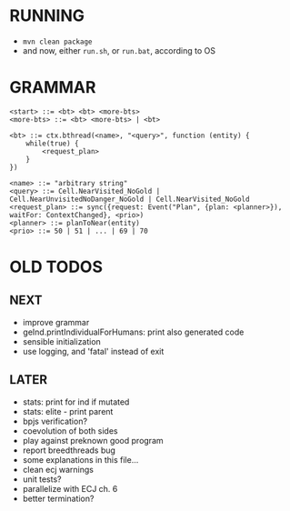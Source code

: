 RUNNING
=======
- `mvn clean package`
- and now, either `run.sh`, or `run.bat`, according to OS


GRAMMAR
=======
```
<start> ::= <bt> <bt> <more-bts>
<more-bts> ::= <bt> <more-bts> | <bt>

<bt> ::= ctx.bthread(<name>, "<query>", function (entity) {
    while(true) {
        <request_plan>
    }
})

<name> ::= "arbitrary string"
<query> ::= Cell.NearVisited_NoGold | Cell.NearUnvisitedNoDanger_NoGold | Cell.NearVisited_NoGold
<request_plan> ::= sync({request: Event("Plan", {plan: <planner>}), waitFor: ContextChanged}, <prio>)
<planner> ::= planToNear(entity) 
<prio> ::= 50 | 51 | ... | 69 | 70
```

OLD TODOS
====

NEXT
----
- improve grammar
- geInd.printIndividualForHumans: print also generated code
- sensible initialization
- use logging, and 'fatal' instead of exit


LATER
-----
- stats: print for ind if mutated
- stats: elite - print parent
- bpjs verification?
- coevolution of both sides
- play against preknown good program
- report breedthreads bug
- some explanations in this file...
- clean ecj warnings
- unit tests?
- parallelize with ECJ ch. 6
- better termination?

